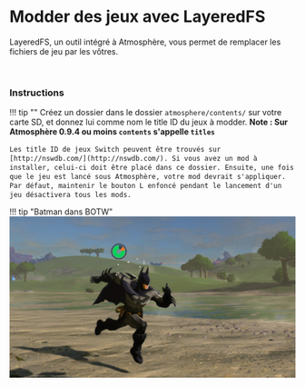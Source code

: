 # Modder des jeux avec LayeredFS

LayeredFS, un outil intégré à Atmosphère, vous permet de remplacer les fichiers de jeu par les vôtres.

&nbsp;

### Instructions

!!! tip ""
    Créez un dossier dans le dossier `atmosphere/contents/` sur votre carte SD, et donnez lui comme nom le title ID du jeux à modder. **Note : Sur Atmosphère 0.9.4 ou moins `contents` s'appelle `titles`**

    Les title ID de jeux Switch peuvent être trouvés sur [http://nswdb.com/](http://nswdb.com/). Si vous avez un mod à installer, celui-ci doit être placé dans ce dossier. Ensuite, une fois que le jeu est lancé sous Atmosphère, votre mod devrait s'appliquer. Par défaut, maintenir le bouton L enfoncé pendant le lancement d'un jeu désactivera tous les mods.
    
!!! tip "Batman dans BOTW"
	![ExampleGameMod](../extras/img/game_modding.jpg)
